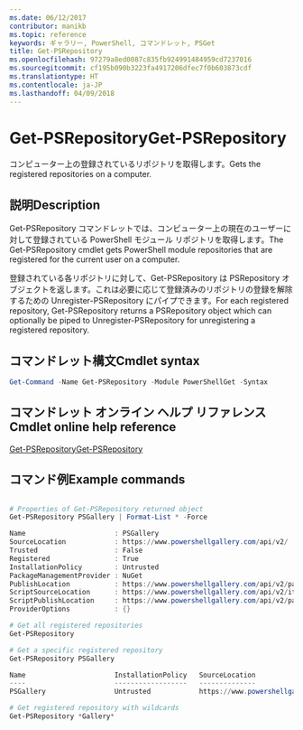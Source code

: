 ```yaml
---
ms.date: 06/12/2017
contributor: manikb
ms.topic: reference
keywords: ギャラリー, PowerShell, コマンドレット, PSGet
title: Get-PSRepository
ms.openlocfilehash: 97279a8ed0087c835fb924991484959cd7237016
ms.sourcegitcommit: cf195b090b3223fa4917206dfec7f0b603873cdf
ms.translationtype: HT
ms.contentlocale: ja-JP
ms.lasthandoff: 04/09/2018
---
```

# <a name="get-psrepository"></a><span data-ttu-id="e67d8-103">Get-PSRepository</span><span class="sxs-lookup"><span data-stu-id="e67d8-103">Get-PSRepository</span></span>

<span data-ttu-id="e67d8-104">コンピューター上の登録されているリポジトリを取得します。</span><span class="sxs-lookup"><span data-stu-id="e67d8-104">Gets the registered repositories on a computer.</span></span>

## <a name="description"></a><span data-ttu-id="e67d8-105">説明</span><span class="sxs-lookup"><span data-stu-id="e67d8-105">Description</span></span>

<span data-ttu-id="e67d8-106">Get-PSRepository コマンドレットでは、コンピューター上の現在のユーザーに対して登録されている PowerShell モジュール リポジトリを取得します。</span><span class="sxs-lookup"><span data-stu-id="e67d8-106">The Get-PSRepository cmdlet gets PowerShell module repositories that are registered for the current user on a computer.</span></span>

<span data-ttu-id="e67d8-107">登録されている各リポジトリに対して、Get-PSRepository は PSRepository オブジェクトを返します。これは必要に応じて登録済みのリポジトリの登録を解除するための Unregister-PSRepository にパイプできます。</span><span class="sxs-lookup"><span data-stu-id="e67d8-107">For each registered repository, Get-PSRepository returns a PSRepository object which can optionally be piped to Unregister-PSRepository for unregistering a registered repository.</span></span>

## <a name="cmdlet-syntax"></a><span data-ttu-id="e67d8-108">コマンドレット構文</span><span class="sxs-lookup"><span data-stu-id="e67d8-108">Cmdlet syntax</span></span>
```powershell
Get-Command -Name Get-PSRepository -Module PowerShellGet -Syntax
```

## <a name="cmdlet-online-help-reference"></a><span data-ttu-id="e67d8-109">コマンドレット オンライン ヘルプ リファレンス</span><span class="sxs-lookup"><span data-stu-id="e67d8-109">Cmdlet online help reference</span></span>

[<span data-ttu-id="e67d8-110">Get-PSRepository</span><span class="sxs-lookup"><span data-stu-id="e67d8-110">Get-PSRepository</span></span>](http://go.microsoft.com/fwlink/?LinkID=517127)

## <a name="example-commands"></a><span data-ttu-id="e67d8-111">コマンド例</span><span class="sxs-lookup"><span data-stu-id="e67d8-111">Example commands</span></span>

```powershell

# Properties of Get-PSRepository returned object
Get-PSRepository PSGallery | Format-List * -Force

Name                      : PSGallery
SourceLocation            : https://www.powershellgallery.com/api/v2/
Trusted                   : False
Registered                : True
InstallationPolicy        : Untrusted
PackageManagementProvider : NuGet
PublishLocation           : https://www.powershellgallery.com/api/v2/package/
ScriptSourceLocation      : https://www.powershellgallery.com/api/v2/items/psscript/
ScriptPublishLocation     : https://www.powershellgallery.com/api/v2/package/
ProviderOptions           : {}

# Get all registered repositories
Get-PSRepository

# Get a specific registered repository
Get-PSRepository PSGallery

Name                      InstallationPolicy   SourceLocation
----                      ------------------   --------------
PSGallery                 Untrusted            https://www.powershellgallery.com/api/v2/

# Get registered repository with wildcards
Get-PSRepository *Gallery*

```